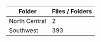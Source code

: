 | Folder        |   Files / Folders |
|---------------|-------------------|
| North Central |                 2 |
| Southwest     |               393 |